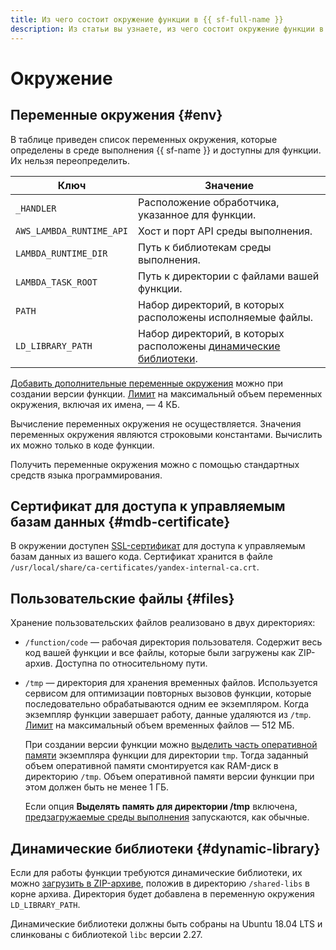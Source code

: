 ```yaml
---
title: Из чего состоит окружение функции в {{ sf-full-name }}
description: Из статьи вы узнаете, из чего состоит окружение функции в {{ sf-name }}.
---
```


# Окружение

## Переменные окружения {#env}

В таблице приведен список переменных окружения, которые определены в среде выполнения {{ sf-name }} и доступны для функции. Их нельзя переопределить.

Ключ | Значение
---- | ----
`_HANDLER` | Расположение обработчика, указанное для функции. 
`AWS_LAMBDA_RUNTIME_API` | Хост и порт API среды выполнения.
`LAMBDA_RUNTIME_DIR` | Путь к библиотекам среды выполнения.
`LAMBDA_TASK_ROOT` | Путь к директории с файлами вашей функции.
`PATH` | Набор директорий, в которых расположены исполняемые файлы.
`LD_LIBRARY_PATH` | Набор директорий, в которых расположены [динамические библиотеки](#dynamic-library).

[Добавить дополнительные переменные окружения](../../operations/function/environment-variables-add.md) можно при создании версии функции. [Лимит](../limits.md#functions-limits) на максимальный объем переменных окружения, включая их имена, — 4 КБ.

Вычисление переменных окружения не осуществляется. Значения переменных окружения являются строковыми константами. Вычислить их можно только в коде функции.

Получить переменные окружения можно с помощью стандартных средств языка программирования.

## Сертификат для доступа к управляемым базам данных {#mdb-certificate}

В окружении доступен [SSL-сертификат](../../../glossary/ssl-certificate) для доступа к управляемым базам данных из вашего кода. Сертификат хранится в файле `/usr/local/share/ca-certificates/yandex-internal-ca.crt`.

## Пользовательские файлы {#files}

Хранение пользовательских файлов реализовано в двух директориях: 

* `/function/code` — рабочая директория пользователя. Содержит весь код вашей функции и все файлы, которые были загружены как ZIP-архив. Доступна по относительному пути. 
* `/tmp` — директория для хранения временных файлов. Используется сервисом для оптимизации повторных вызовов функции, которые последовательно обрабатываются одним ее экземпляром. Когда экземпляр функции завершает работу, данные удаляются из `/tmp`. [Лимит](../limits.md#functions-limits) на максимальный объем временных файлов — 512 МБ.

    При создании версии функции можно [выделить часть оперативной памяти](../../operations/function/allocate-memory-tmp.md) экземпляра функции для директории `tmp`. Тогда заданный объем оперативной памяти смонтируется как RAM-диск в директорию `/tmp`. Объем оперативной памяти версии функции при этом должен быть не менее 1 ГБ.

    Если опция **Выделять память для директории /tmp** включена, [предзагружаемые среды выполнения](preload-runtime.md) запускаются, как обычные.

## Динамические библиотеки {#dynamic-library}

Если для работы функции требуются динамические библиотеки, их можно [загрузить в ZIP-архиве](../function.md#upload), положив в директорию `/shared-libs` в корне архива. Директория будет добавлена в переменную окружения `LD_LIBRARY_PATH`.


Динамические библиотеки должны быть собраны на Ubuntu 18.04 LTS и слинкованы с библиотекой `libc` версии 2.27.


